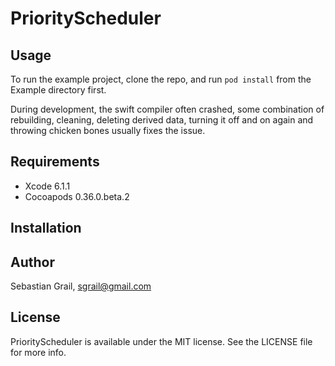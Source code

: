 # PriorityScheduler

<!-- [![CI Status](http://img.shields.io/travis/Sebastian Grail/PriorityScheduler.svg?style=flat)](https://travis-ci.org/Sebastian Grail/PriorityScheduler)
[![Version](https://img.shields.io/cocoapods/v/PriorityScheduler.svg?style=flat)](http://cocoadocs.org/docsets/PriorityScheduler)
[![License](https://img.shields.io/cocoapods/l/PriorityScheduler.svg?style=flat)](http://cocoadocs.org/docsets/PriorityScheduler)
[![Platform](https://img.shields.io/cocoapods/p/PriorityScheduler.svg?style=flat)](http://cocoadocs.org/docsets/PriorityScheduler)
-->
## Usage

To run the example project, clone the repo, and run `pod install` from the Example directory first.

During development, the swift compiler often crashed, some combination of rebuilding, cleaning, deleting derived data, turning it off and on again and throwing chicken bones usually fixes the issue.

## Requirements

- Xcode 6.1.1
- Cocoapods 0.36.0.beta.2

## Installation

<!--
PriorityScheduler is available through [CocoaPods](http://cocoapods.org). To install
it, simply add the following line to your Podfile:

    pod "PriorityScheduler"
-->

## Author

Sebastian Grail, sgrail@gmail.com

## License

PriorityScheduler is available under the MIT license. See the LICENSE file for more info.

